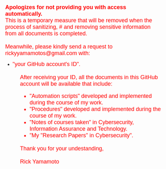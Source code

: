 <HTML>
   <font color="red" face="Verdana, Geneva, sans-serif" size="+1">
   <B>Apologizes for not providing you with access automatically.</B><BR>
   This is a temporary measure that will be removed when the process of sanitizing, # and removing sensitive information from all documents is completed.<BR>
   <BR>
   Meanwhile, please kindly send a request to rickyyamamotos@gmail.com with:<BR>
   <UL>
      <LI> "your GitHub account's ID".<BR>
   <UL>
   <BR>
   After receiving your ID, all the documents in this GitHub account will be available that include:<BR>
   <UL>
      <LI> "Automation scripts" developed and implemented during the course of my work.<BR>
      <LI> "Procedures" developed and implemented during the course of my work.<BR>
      <LI> "Notes of courses taken" in Cybersecurity, Information Assurance and Technology.<BR>
      <LI> "My "Research Papers" in Cybersecurity".<BR>
   </UL>
   <BR>
   Thank you for your undestanding,<BR>
   <BR>
   Rick Yamamoto<BR>
   </FONT>
</HTML>
